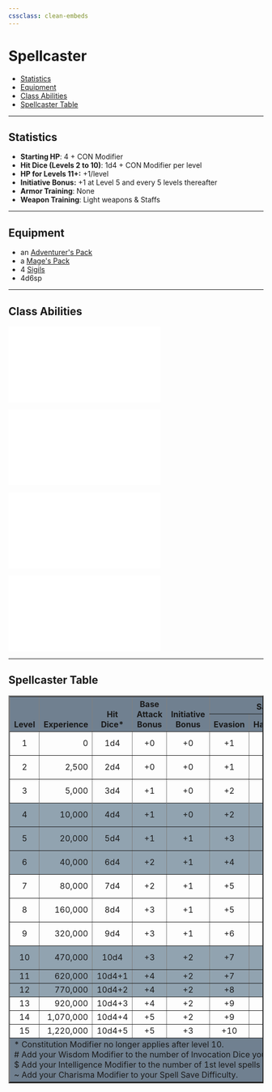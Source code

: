 ```yaml
---
cssclass: clean-embeds
---
```

# Spellcaster
- [Statistics](#Statistics)
- [Equipment](#Equipment)
- [Class Abilities](#Class%20Abilities)
- [Spellcaster Table](#Spellcaster%20Table)

---
## Statistics
- **Starting HP**: 4 + CON Modifier
- **Hit Dice (Levels 2 to 10)**: 1d4 + CON Modifier per level
- **HP for Levels 11+:** +1/level
- **Initiative Bonus:** +1 at Level 5 and every 5 levels thereafter
- **Armor Training**: None
- **Weapon Training**: Light weapons & Staffs

---
## Equipment
- an [Adventurer's Pack](EncumbranceAndEquipment.md#equipment%20packs)
- a [Mage's Pack](EncumbranceAndEquipment.md#equipment%20packs)
- 4 [Sigils](Sigils.md)
- 4d6sp

---
## Class Abilities

![](classes/ClassAbilities.md#magical%20focus)

![](classes/ClassAbilities.md#sense%20magic)

![](classes/ClassAbilities.md#spellcasting)

![](classes/ClassAbilities.md#true%20name)

---
## Spellcaster Table
<table border=2>
	<tr style="background-color:#708090;">
		<th align="center" rowspan=2 style="vertical-align:bottom;"><b>Level</b></th>
		<th align="center" rowspan=2 style="vertical-align:bottom;"><b>Experience</b></th>
		<th align="center" rowspan=2 style="vertical-align:bottom;"><b>Hit<br/>Dice*</b></th>
		<th align="center" rowspan=2 style="vertical-align:bottom;"><b>Base<br/>Attack<br/>Bonus</b></th>
		<th align="center" rowspan=2 style="vertical-align:bottom;"><b>Initiative<br/>Bonus</b></th>
		<th align="center" colspan=3 style="vertical-align:bottom;"><b>Saves</b></th>
		<th align="center" rowspan=2 style="vertical-align:bottom;"><b>Skills</b></th>
		<th align="center" rowspan=2 style="vertical-align:bottom;"><b>Traits</b></th>
		<th align="center" rowspan=2 style="vertical-align:bottom;"><b>Invocation<br/>Dice#</b></th>
		<th align="center" colspan=6 style="vertical-align:bottom;"><b>Prepared Spells</b></th>
		<th align="center" rowspan=2 style="vertical-align:bottom;"><b>Spell<br/>Save<br/>Difficulty~</b></th>
	</tr>
	<tr style="background-color:#708090;">
		<th align="center" style="vertical-align:bottom;"><b>Evasion</b></th>
		<th align="center" style="vertical-align:bottom;"><b>Hardiness</b></th>
		<th align="center" style="vertical-align:bottom;"><b>Spirit</b></th>
		<th align="center" style="vertical-align:bottom;"><b>1$</b></th>
		<th align="center" style="vertical-align:bottom;"><b>2</b></th>
		<th align="center" style="vertical-align:bottom;"><b>3</b></th>
		<th align="center" style="vertical-align:bottom;"><b>4</b></th>
		<th align="center" style="vertical-align:bottom;"><b>5</b></th>
		<th align="center" style="vertical-align:bottom;"><b>6</b></th>
	</tr>
	<tr>
		<td align="center">1</td><!--Level-->
		<td align="right">0</td><!--Experience-->
		<td align="center">1d4</td><!--HD-->
		<td align="center">+0</td><!--BAB-->
		<td align="center">+0</td><!--Init-->
		<td align="center">+1</td><!--Ref-->
		<td align="center">+0</td><!--Fort-->
		<td align="center">+1</td><!--Will-->
		<td align="center">2</td><!--Skills-->
		<td align="center">0</td><!--Traits-->
		<td align="center">1d6</td><!--Invocation-->
		<td align="center">1</td><!--1st-->
		<td align="center">--</td><!--2nd-->
		<td align="center">--</td><!--3rd-->
		<td align="center">--</td><!--4th-->
		<td align="center">--</td><!--5th-->
		<td align="center">--</td><!--6th-->
		<td align="center">11+</td><!--Difficulty-->
	</tr>
	<tr>
		<td align="center">2</td><!--Level-->
		<td align="right">2,500</td><!--Experience-->
		<td align="center">2d4</td><!--HD-->
		<td align="center">+0</td><!--BAB-->
		<td align="center">+0</td><!--Init-->
		<td align="center">+1</td><!--Ref-->
		<td align="center">+1</td><!--Fort-->
		<td align="center">+2</td><!--Will-->
		<td align="center">2</td><!--Skills-->
		<td align="center">1</td><!--Traits-->
		<td align="center">2d6</td><!--Invocation-->
		<td align="center">2</td><!--1st-->
		<td align="center">--</td><!--2nd-->
		<td align="center">--</td><!--3rd-->
		<td align="center">--</td><!--4th-->
		<td align="center">--</td><!--5th-->
		<td align="center">--</td><!--6th-->
		<td align="center">11+</td><!--Difficulty-->
	</tr>
	<tr>
		<td align="center">3</td><!--Level-->
		<td align="right">5,000</td><!--Experience-->
		<td align="center">3d4</td><!--HD-->
		<td align="center">+1</td><!--BAB-->
		<td align="center">+0</td><!--Init-->
		<td align="center">+2</td><!--Ref-->
		<td align="center">+2</td><!--Fort-->
		<td align="center">+3</td><!--Will-->
		<td align="center">2</td><!--Skills-->
		<td align="center">1</td><!--Traits-->
		<td align="center">3d6</td><!--Invocation-->
		<td align="center">2</td><!--1st-->
		<td align="center">1</td><!--2nd-->
		<td align="center">--</td><!--3rd-->
		<td align="center">--</td><!--4th-->
		<td align="center">--</td><!--5th-->
		<td align="center">--</td><!--6th-->
		<td align="center">12+</td><!--Difficulty-->
	</tr>
	<tr>
	<tr style="background-color:#91a3b0;">
		<td align="center">4</td><!--Level-->
		<td align="right">10,000</td><!--Experience-->
		<td align="center">4d4</td><!--HD-->
		<td align="center">+1</td><!--BAB-->
		<td align="center">+0</td><!--Init-->
		<td align="center">+2</td><!--Ref-->
		<td align="center">+2</td><!--Fort-->
		<td align="center">+4</td><!--Will-->
		<td align="center">4</td><!--Skills-->
		<td align="center">1</td><!--Traits-->
		<td align="center">4d6</td><!--Invocation-->
		<td align="center">2</td><!--1st-->
		<td align="center">2</td><!--2nd-->
		<td align="center">--</td><!--3rd-->
		<td align="center">--</td><!--4th-->
		<td align="center">--</td><!--5th-->
		<td align="center">--</td><!--6th-->
		<td align="center">13+</td><!--Difficulty-->
	</tr>
	<tr style="background-color:#91a3b0;">
		<td align="center">5</td><!--Level-->
		<td align="right">20,000</td><!--Experience-->
		<td align="center">5d4</td><!--HD-->
		<td align="center">+1</td><!--BAB-->
		<td align="center">+1</td><!--Init-->
		<td align="center">+3</td><!--Ref-->
		<td align="center">+3</td><!--Fort-->
		<td align="center">+4</td><!--Will-->
		<td align="center">4</td><!--Skills-->
		<td align="center">1</td><!--Traits-->
		<td align="center">5d6</td><!--Invocation-->
		<td align="center">2</td><!--1st-->
		<td align="center">2</td><!--2nd-->
		<td align="center">1</td><!--3rd-->
		<td align="center">--</td><!--4th-->
		<td align="center">--</td><!--5th-->
		<td align="center">--</td><!--6th-->
		<td align="center">14+</td><!--Difficulty-->
	</tr>
	<tr style="background-color:#91a3b0;">
		<td align="center">6</td><!--Level-->
		<td align="right">40,000</td><!--Experience-->
		<td align="center">6d4</td><!--HD-->
		<td align="center">+2</td><!--BAB-->
		<td align="center">+1</td><!--Init-->
		<td align="center">+4</td><!--Ref-->
		<td align="center">+4</td><!--Fort-->
		<td align="center">+5</td><!--Will-->
		<td align="center">4</td><!--Skills-->
		<td align="center">2</td><!--Traits-->
		<td align="center">6d6</td><!--Invocation-->
		<td align="center">3</td><!--1st-->
		<td align="center">2</td><!--2nd-->
		<td align="center">2</td><!--3rd-->
		<td align="center">--</td><!--4th-->
		<td align="center">--</td><!--5th-->
		<td align="center">--</td><!--6th-->
		<td align="center">14+</td><!--Difficulty-->
	</tr>
	<tr>
		<td align="center">7</td><!--Level-->
		<td align="right">80,000</td><!--Experience-->
		<td align="center">7d4</td><!--HD-->
		<td align="center">+2</td><!--BAB-->
		<td align="center">+1</td><!--Init-->
		<td align="center">+5</td><!--Ref-->
		<td align="center">+4</td><!--Fort-->
		<td align="center">+6</td><!--Will-->
		<td align="center">4</td><!--Skills-->
		<td align="center">2</td><!--Traits-->
		<td align="center">7d6</td><!--Invocation-->
		<td align="center">3</td><!--1st-->
		<td align="center">2</td><!--2nd-->
		<td align="center">2</td><!--3rd-->
		<td align="center">1</td><!--4th-->
		<td align="center">--</td><!--5th-->
		<td align="center">--</td><!--6th-->
		<td align="center">15+</td><!--Difficulty-->
	</tr>
	<tr>
		<td align="center">8</td><!--Level-->
		<td align="right">160,000</td><!--Experience-->
		<td align="center">8d4</td><!--HD-->
		<td align="center">+3</td><!--BAB-->
		<td align="center">+1</td><!--Init-->
		<td align="center">+5</td><!--Ref-->
		<td align="center">+5</td><!--Fort-->
		<td align="center">+6</td><!--Will-->
		<td align="center">6</td><!--Skills-->
		<td align="center">2</td><!--Traits-->
		<td align="center">8d6</td><!--Invocation-->
		<td align="center">3</td><!--1st-->
		<td align="center">3</td><!--2nd-->
		<td align="center">2</td><!--3rd-->
		<td align="center">2</td><!--4th-->
		<td align="center">--</td><!--5th-->
		<td align="center">--</td><!--6th-->
		<td align="center">16+</td><!--Difficulty-->
	</tr>
	<tr>
		<td align="center">9</td><!--Level-->
		<td align="right">320,000</td><!--Experience-->
		<td align="center">9d4</td><!--HD-->
		<td align="center">+3</td><!--BAB-->
		<td align="center">+1</td><!--Init-->
		<td align="center">+6</td><!--Ref-->
		<td align="center">+6</td><!--Fort-->
		<td align="center">+7</td><!--Will-->
		<td align="center">6</td><!--Skills-->
		<td align="center">2</td><!--Traits-->
		<td align="center">9d6</td><!--Invocation-->
		<td align="center">3</td><!--1st-->
		<td align="center">3</td><!--2nd-->
		<td align="center">2</td><!--3rd-->
		<td align="center">2</td><!--4th-->
		<td align="center">1</td><!--5th-->
		<td align="center">--</td><!--6th-->
		<td align="center">16+</td><!--Difficulty-->
	</tr>
	<tr style="background-color:#91a3b0;">
		<td align="center">10</td><!--Level-->
		<td align="right">470,000</td><!--Experience-->
		<td align="center">10d4</td><!--HD-->
		<td align="center">+3</td><!--BAB-->
		<td align="center">+2</td><!--Init-->
		<td align="center">+7</td><!--Ref-->
		<td align="center">+6</td><!--Fort-->
		<td align="center">+8</td><!--Will-->
		<td align="center">6</td><!--Skills-->
		<td align="center">3</td><!--Traits-->
		<td align="center">10d6</td><!--Invocation-->
		<td align="center">4</td><!--1st-->
		<td align="center">3</td><!--2nd-->
		<td align="center">3</td><!--3rd-->
		<td align="center">2</td><!--4th-->
		<td align="center">2</td><!--5th-->
		<td align="center">--</td><!--6th-->
		<td align="center">17+</td><!--Difficulty-->
	</tr>
	<tr style="background-color:#91a3b0;">
		<td align="center">11</td><!--Level-->
		<td align="right">620,000</td><!--Experience-->
		<td align="center">10d4+1</td><!--HD-->
		<td align="center">+4</td><!--BAB-->
		<td align="center">+2</td><!--Init-->
		<td align="center">+7</td><!--Ref-->
		<td align="center">+7</td><!--Fort-->
		<td align="center">+9</td><!--Will-->
		<td align="center">6</td><!--Skills-->
		<td align="center">3</td><!--Traits-->
		<td align="center">11d6</td><!--Invocation-->
		<td align="center">4</td><!--1st-->
		<td align="center">3</td><!--2nd-->
		<td align="center">3</td><!--3rd-->
		<td align="center">2</td><!--4th-->
		<td align="center">2</td><!--5th-->
		<td align="center">1</td><!--6th-->
		<td align="center">18+</td><!--Difficulty-->
	</tr>
	<tr style="background-color:#91a3b0;">
		<td align="center">12</td><!--Level-->
		<td align="right">770,000</td><!--Experience-->
		<td align="center">10d4+2</td><!--HD-->
		<td align="center">+4</td><!--BAB-->
		<td align="center">+2</td><!--Init-->
		<td align="center">+8</td><!--Ref-->
		<td align="center">+8</td><!--Fort-->
		<td align="center">+9</td><!--Will-->
		<td align="center">8</td><!--Skills-->
		<td align="center">3</td><!--Traits-->
		<td align="center">12d6</td><!--Invocation-->
		<td align="center">4</td><!--1st-->
		<td align="center">4</td><!--2nd-->
		<td align="center">3</td><!--3rd-->
		<td align="center">3</td><!--4th-->
		<td align="center">2</td><!--5th-->
		<td align="center">2</td><!--6th-->
		<td align="center">18+</td><!--Difficulty-->
	</tr>
	<tr>
		<td align="center">13</td><!--Level-->
		<td align="right">920,000</td><!--Experience-->
		<td align="center">10d4+3</td><!--HD-->
		<td align="center">+4</td><!--BAB-->
		<td align="center">+2</td><!--Init-->
		<td align="center">+9</td><!--Ref-->
		<td align="center">+8</td><!--Fort-->
		<td align="center">+10</td><!--Will-->
		<td align="center">8</td><!--Skills-->
		<td align="center">3</td><!--Traits-->
		<td align="center">13d6</td><!--Invocation-->
		<td align="center">4</td><!--1st-->
		<td align="center">4</td><!--2nd-->
		<td align="center">3</td><!--3rd-->
		<td align="center">3</td><!--4th-->
		<td align="center">3</td><!--5th-->
		<td align="center">2</td><!--6th-->
		<td align="center">19+</td><!--Difficulty-->
	</tr>
	<tr>
		<td align="center">14</td><!--Level-->
		<td align="right">1,070,000</td><!--Experience-->
		<td align="center">10d4+4</td><!--HD-->
		<td align="center">+5</td><!--BAB-->
		<td align="center">+2</td><!--Init-->
		<td align="center">+9</td><!--Ref-->
		<td align="center">+9</td><!--Fort-->
		<td align="center">+11</td><!--Will-->
		<td align="center">8</td><!--Skills-->
		<td align="center">4</td><!--Traits-->
		<td align="center">14d6</td><!--Invocation-->
		<td align="center">5</td><!--1st-->
		<td align="center">4</td><!--2nd-->
		<td align="center">4</td><!--3rd-->
		<td align="center">3</td><!--4th-->
		<td align="center">3</td><!--5th-->
		<td align="center">2</td><!--6th-->
		<td align="center">20+</td><!--Difficulty-->
	</tr>
	<tr>
		<td align="center">15</td><!--Level-->
		<td align="right">1,220,000</td><!--Experience-->
		<td align="center">10d4+5</td><!--HD-->
		<td align="center">+5</td><!--BAB-->
		<td align="center">+3</td><!--Init-->
		<td align="center">+10</td><!--Ref-->
		<td align="center">+10</td><!--Fort-->
		<td align="center">+12</td><!--Will-->
		<td align="center">8</td><!--Skills-->
		<td align="center">4</td><!--Traits-->
		<td align="center">15d6</td><!--Invocation-->
		<td align="center">5</td><!--1st-->
		<td align="center">4</td><!--2nd-->
		<td align="center">4</td><!--3rd-->
		<td align="center">3</td><!--4th-->
		<td align="center">3</td><!--5th-->
		<td align="center">3</td><!--6th-->
		<td align="center">21+</td><!--Difficulty-->
	</tr>
	<tr style="background-color:#708090;">
		<td colspan=18>* Constitution Modifier no longer applies after level 10.<br/># Add your Wisdom Modifier to the number of Invocation Dice you have.<br/>$ Add your Intelligence Modifier to the number of 1st level spells you can prepare.<br/>~ Add your Charisma Modifier to your Spell Save Difficulty.</td>
	</tr>
</table>
